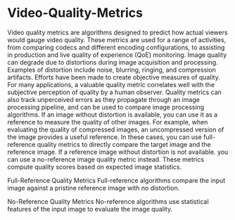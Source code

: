 # Video-Quality-Metrics
Video quality metrics are algorithms designed to predict how actual viewers would gauge video quality. These metrics are used for a range of activities, from comparing codecs and different encoding configurations, to assisting in production and live quality of experience (QoE) monitoring. Image quality can degrade due to distortions during image acquisition and processing. Examples of distortion include noise, blurring, ringing, and compression artifacts.  Efforts have been made to create objective measures of quality. For many applications, a valuable quality metric correlates well with the subjective perception of quality by a human observer. Quality metrics can also track unperceived errors as they propagate through an image processing pipeline, and can be used to compare image processing algorithms.  If an image without distortion is available, you can use it as a reference to measure the quality of other images. For example, when evaluating the quality of compressed images, an uncompressed version of the image provides a useful reference. In these cases, you can use full-reference quality metrics to directly compare the target image and the reference image.  If a reference image without distortion is not available. you can use a no-reference image quality metric instead. These metrics compute quality scores based on expected image statistics.

Full-Reference Quality Metrics
Full-reference algorithms compare the input image against a pristine reference image with no distortion.

No-Reference Quality Metrics
No-reference algorithms use statistical features of the input image to evaluate the image quality.
